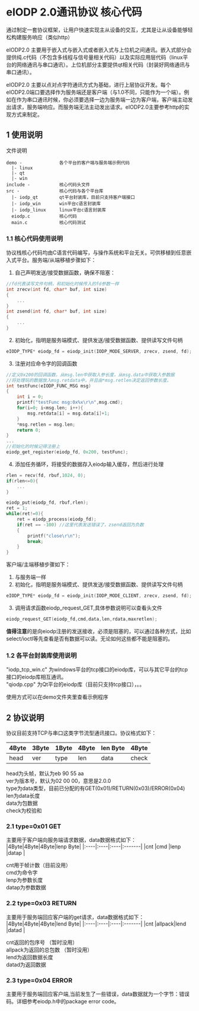 # eIODP 2.0通讯协议 核心代码
通过制定一套协议框架，让用户快速实现主从设备的交互，尤其是让从设备能够轻松构建服务响应（类似http）  

eIODP2.0 主要用于嵌入式与嵌入式或者嵌入式与上位机之间通讯。嵌入式部分会提供纯.c代码（不包含多线程与信号量相关代码）以及实际应用层代码（linux平台的网络通讯与串口通讯）。上位机部分主要提供qt相关代码（封装好网络通讯与串口通讯）。  

eIODP2.0 主要以点对点字符通讯方式为基础，进行上层协议开发。每个eIODP2.0端口要选择作为服务端还是客户端（与1.0不同，只能作为一个端）。例如在作为串口通讯时候，你必须要选择一边为服务端一边为客户端，客户端主动发出请求，服务端响应。而服务端无法主动发出请求。eIODP2.0主要参考http的实现方式来制定。

## 1 使用说明
文件说明     

    demo -              各个平台的客户端与服务端示例代码
      |- linux
      |- qt
      |- win
    include -           核心代码头文件
    src -               核心代码与各个平台库
      |- iodp_qt        qt平台封装库，目前只支持客户端接口
      |- iodp_win       win平台c语言封装库
      |- iodp_linux     linux平台c语言封装库
      eiodp.c           核心代码
      main.c            核心代码测试

### 1.1 核心代码使用说明
协议栈核心代码均由C语言代码编写，与操作系统和平台无关。可供移植到任意嵌入式平台。服务端/从端移植步骤如下：    
1. 自己声明发送/接受数据函数，确保不阻塞：
```c
//fd代表读写文件句柄，和初始化时候传入的fd参数一样
int zrecv(int fd, char* buf, int size)
{
    ...
}
int zsend(int fd, char* buf, int size)
{
    ...
}
```
2. 初始化，指明是服务端模式、提供发送/接受数据函数、提供读写文件句柄
```c
eIODP_TYPE* eiodp_fd = eiodp_init(IODP_MODE_SERVER, zrecv, zsend, fd);
```
3. 注册对应命令字的回调函数
```c
//定义0x200的回调函数，从msg.len中获取入参长度，从msg.data中获取入参数据
//将处理玩的数据放入msg.retdata中，并且由*msg.retlen决定返回参数长度。
int testFunc(eIODP_FUNC_MSG msg)
{
    int i = 0;
    printf("testFunc msg:0x%x\r\n",msg.cmd);
    for(i=0; i<msg.len; i++){
        msg.retdata[i] = msg.data[i]+1;
    }
    *msg.retlen = msg.len;
    return 0;
}
...
//初始化的时候记得注册上
eiodp_get_register(eiodp_fd, 0x200, testFunc);
```
4. 添加任务循环，将接受的数据存入eiodp输入缓存，然后进行处理
```c
rlen = recv(fd, rbuf,1024, 0);
if(rlen<=0){
    ...
}

eiodp_put(eiodp_fd, rbuf,rlen);
ret = 1;
while(ret!=0){
    ret = eiodp_process(eiodp_fd);
    if(ret == -100) //这里代表发送错误了，zsend返回为负数
    {
        printf("close\r\n");
        break;
    }
}
```

客户端/主端移植步骤如下：

1. 与服务端一样
2. 初始化，指明是服务端模式、提供发送/接受数据函数、提供读写文件句柄
```c
eIODP_TYPE* eiodp_fd = eiodp_init(IODP_MODE_CLIENT, zrecv, zsend, fd);
```
3. 调用请求函数eiodp_request_GET,具体参数说明可以查看头文件
```c
eiodp_request_GET(eiodp_fd,cmd,data,len,rdata,maxretlen);
``` 

**值得注意**的是向eiodp注册的发送接收，必须是阻塞的，可以通过各种方式，比如select/ioctl等先查看是否有数据可以读。无论如何这些都不能是阻塞的。

### 1.2 各平台封装库使用说明
"iodp_tcp_win.c" 为windows平台的tcp接口的eiodp库，可以与其它平台的tcp接口的eiodp库相互通讯。    
"qiodp.cpp" 为Qt平台的eiodp库（目前只支持tcp接口），。。

使用方式可以在demo文件夹里查看示例程序


## 2 协议说明
协议目前支持TCP与串口这类字节流型通讯接口。协议格式如下：

|4Byte|3Byte|1Byte|4Byte|len Byte|4Byte|
|:----|:----|:----|:----|:-------|:----|
|head |ver  |type |len  |data    |check|

head为头帧，默认为eb 90 55 aa    
ver为版本号，默认为02 00 00，意思是2.0.0  
type为data类型，目前已分配的有GET(0x01)/RETURN(0x03)/ERROR(0x04)
len为data长度   
data为包数据   
check为校验和   

### 2.1 type=0x01 GET
主要用于客户端向服务端请求数据，data数据格式如下：
|4Byte|4Byte|4Byte|lenp Byte|
|:----|:----|:----|:-------|
|cnt  |cmd  |lenp |datap   |  

cnt用于帧计数（目前没用）   
cmd为命令字     
lenp为参数长度   
datap为参数数据   

### 2.2 type=0x03 RETURN
主要用于服务端回应客户端的get请求，data数据格式如下：
|4Byte|4Byte|4Byte|lend Byte|
|:----|:----|:----|:-------|
|cnt  |allpack|lend |datad   |  

cnt返回的包序号 （暂时没用）   
allpack为返回的总包数 （暂时没用）   
lend为返回数据长度      
datad为返回数据   

### 2.3 type=0x04 ERROR
主要用于服务端回应客户端,当前发生了一些错误，data数据就为一个字节：错误码。详细参考eiodp.h中的package error code。
